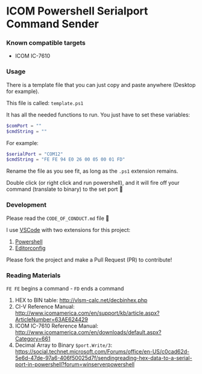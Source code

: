 # ICOM Powershell Serialport Command Sender

### Known compatible targets

* ICOM IC-7610

### Usage

There is a template file that you can just copy and paste anywhere (Desktop for example).

This file is called: `template.ps1`

It has all the needed functions to run. You just have to set these variables:

```ps1
$comPort = ""
$cmdString = ""
```

For example:

```ps1
$serialPort = "COM12"
$cmdString = "FE FE 94 E0 26 00 05 00 01 FD"
```

Rename the file as you see fit, as long as the `.ps1` extension remains.

Double click (or right click and run powershell), and it will fire off your command (translate to binary) to the set port :tada:

### Development

Please read the `CODE_OF_CONDUCT.md` file :pray:

I use [VSCode](https://code.visualstudio.com/) with two extensions for this project:

1. [Powershell](https://marketplace.visualstudio.com/items?itemName=ms-vscode.PowerShell)
1. [Editorconfig](https://marketplace.visualstudio.com/items?itemName=EditorConfig.EditorConfig)

Please fork the project and make a Pull Request (PR) to contribute!

### Reading Materials

`FE FE` begins a command - `FD` ends a command

1. HEX to BIN table: http://vlsm-calc.net/decbinhex.php
1. CI-V Reference Manual: http://www.icomamerica.com/en/support/kb/article.aspx?ArticleNumber=63AE624429
1. ICOM IC-7610 Reference Manual: http://www.icomamerica.com/en/downloads/default.aspx?Category=661
1. Decimal Array to Binary `$port.Write/3`: https://social.technet.microsoft.com/Forums/office/en-US/c0cad62d-5e6d-47de-97a6-406f50025d7f/sendingreading-hex-data-to-a-serial-port-in-powershell?forum=winserverpowershell
